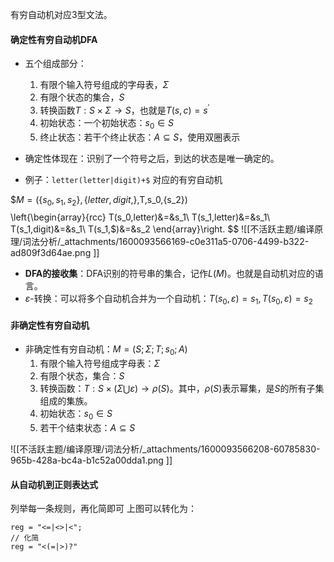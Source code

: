 有穷自动机对应3型文法。

#### 确定性有穷自动机DFA

- 五个组成部分：
   1. 有限个输入符号组成的字母表，$\Sigma$
   2. 有限个状态的集合，$S$
   3. 转换函数$T:S\times \Sigma\to S$，也就是$T(s,c)=s^{'}$
   4. 初始状态：一个初始状态：$s_0\in S$
   5. 终止状态：若干个终止状态：$A\subseteq S$，使用双圈表示
- 确定性体现在：识别了一个符号之后，到达的状态是唯一确定的。

- 例子：`letter(letter|digit)+$` 对应的有穷自动机

$$M=(\{s_0,s_1,s_2\},\{letter,digit,$\},T,s_0,\{s_2\})$$
$$
\left\{\begin{array}{rcc}
T(s_0,letter)&=&s_1\\
T(s_1,letter)&=&s_1\\
T(s_1,digit)&=&s_1\\
T(s_1,$)&=&s_2
\end{array}\right.
$$
![[不活跃主题/编译原理/词法分析/_attachments/1600093566169-c0e311a5-0706-4499-b322-ad809f3d64ae.png ]]

- **DFA的接收集**：DFA识别的符号串的集合，记作$L(M)$。也就是自动机对应的语言。
- $\varepsilon$-转换：可以将多个自动机合并为一个自动机：$T(s_0,\varepsilon)=s_1,T(s_0,\varepsilon)=s_2$

#### 非确定性有穷自动机

- 非确定性有穷自动机：$M=(S;\Sigma;T;s_0;A)$
   1. 有限个输入符号组成字母表：$\Sigma$
   2. 有限个状态，集合：$S$
   3. 转换函数：$T:S\times(\Sigma\bigcup{\varepsilon})\to\rho(S)$。其中，$\rho(S)$表示幂集，是$S$的所有子集组成的集族。
   4. 初始状态：$s_0\in S$
   5. 若干个结束状态：$A\subseteq S$

![[不活跃主题/编译原理/词法分析/_attachments/1600093566208-60785830-965b-428a-bc4a-b1c52a00dda1.png ]]

#### 从自动机到正则表达式
列举每一条规则，再化简即可
上图可以转化为：
```
reg = "<=|<>|<";
// 化简
reg = "<(=|>)?"
```
